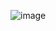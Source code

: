 ![image](https://github.com/re-na-ta/overthewire_bandit/assets/83365217/4a04094d-e583-4dfd-90f0-168694fdb9db)
